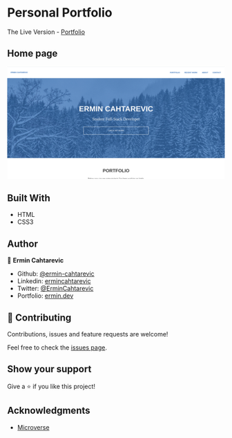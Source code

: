 # Personal Portfolio

 The Live Version - [Portfolio](https://ermin.dev/)

 ## Home page
 ![Homepage](/images/portfolio.png?raw=true "Homepage")

## Built With

- HTML
- CSS3

## Author

👤 **Ermin Cahtarevic**

- Github: [@ermin-cahtarevic](https://github.com/ermin-cahtarevic)
- Linkedin: [ermincahtarevic](https://www.linkedin.com/in/ermincahtarevic/)
- Twitter: [@ErminCahtarevic](https://twitter.com/ErminCahtarevic)
- Portfolio: [ermin.dev](https://ermin.dev)

## 🤝 Contributing

Contributions, issues and feature requests are welcome!

Feel free to check the [issues page](https://github.com/ermin-cahtarevic/personal-portfolio/issues).

## Show your support

Give a ⭐️ if you like this project!

## Acknowledgments

- [Microverse](https://www.microverse.org/)
